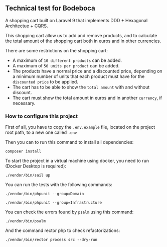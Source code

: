 ## Technical test for Bodeboca

A shopping cart built on Laravel 9 that implements DDD + Hexagonal Architectue + CQRS.

This shopping cart allow us to add and remove products, and to calculate 
the total amount of the shopping cart both in euros and in other currencies.

There are some restrictions on the shopping cart:

- A maximum of `10 different products` can be added.
- A maximum of `50 units per product` can be added.
- The products have a normal price and a discounted price, 
depending on a minimum number of units that each product must 
have for the `discounted price` to be applied.
- The cart has to be able to show the `total amount` with and 
without discount.
- The cart must show the total amount in euros and 
in another `currency`, if necessary.

### How to configure this project

First of all, you have to copy the `.env.example` file, located on the project 
root path, to a new one called `.env`

Then you can to run this command to install all dependencies:

```
composer install
```

To start the project in a virtual machine using docker, you need to run (Docker Desktop is required):

```
./vendor/bin/sail up
```

You can run the tests with the following commands:

```
./vendor/bin/phpunit --group=Domain
```

```
./vendor/bin/phpunit --group=Infrastructure
```

You can check the errors found by `psalm` using this command:

```
./vendor/bin/psalm
```

And the command rector php to check refactorizations:

```
./vendor/bin/rector process src --dry-run
```
